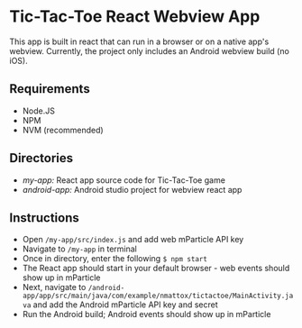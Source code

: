 # Tic-Tac-Toe React Webview App

This app is built in react that can run in a browser or on a native app's webview. Currently, the project only includes an Android webview build (no iOS).

## Requirements 

* Node.JS 
* NPM
* NVM (recommended)

## Directories

* *my-app:* React app source code for Tic-Tac-Toe game 
* *android-app:* Android studio project for webview react app 

## Instructions

* Open `/my-app/src/index.js` and add web mParticle API key 
* Navigate to `/my-app` in terminal
* Once in directory, enter the following `$ npm start`
* The React app should start in your default browser - web events should show up in mParticle
* Next, navigate to `/android-app/app/src/main/java/com/example/nmattox/tictactoe/MainActivity.java` and add the Android mParticle API key and secret 
* Run the Android build; Android events should show up in mParticle 


